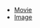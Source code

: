 - [Movie](https://qiita.com/hugehoge/items/aa0a6f5211d67878c0fe)
- [Image](https://docs.github.com/en/get-started/writing-on-github/working-with-advanced-formatting/organizing-information-with-tables)
